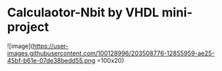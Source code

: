 # Calculaotor-Nbit by VHDL mini-project
![image](https://user-images.githubusercontent.com/100128996/203508776-12855959-ae25-45bf-b61e-07de38bedd55.png =100x20)

